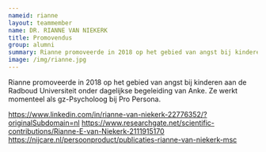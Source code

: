 ```yaml
---
nameid: rianne
layout: teammember
name: DR. RIANNE VAN NIEKERK
title: Promovendus
group: alumni
summary: Rianne promoveerde in 2018 op het gebied van angst bij kinderen aan de Radboud Universiteit onder dagelijkse begeleiding van Anke. Ze werkt momenteel als gz-Psycholoog bij Pro Persona
image: /img/rianne.jpg
---
```


Rianne promoveerde in 2018 op het gebied van angst bij kinderen aan de Radboud Universiteit onder dagelijkse begeleiding van Anke. Ze werkt momenteel als gz-Psycholoog bij Pro Persona.

https://www.linkedin.com/in/rianne-van-niekerk-22776352/?originalSubdomain=nl
https://www.researchgate.net/scientific-contributions/Rianne-E-van-Niekerk-2111915170
https://nijcare.nl/persoonproduct/publicaties-rianne-van-niekerk-msc
